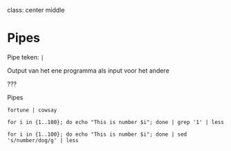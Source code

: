 class: center middle

# Pipes

Pipe teken: `|`

Output van het ene programma als input voor het andere

???

Pipes

```
fortune | cowsay

for i in {1..100}; do echo "This is number $i"; done | grep '1' | less

for i in {1..100}; do echo "This is number $i"; done | sed 's/number/dog/g' | less

```
